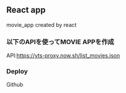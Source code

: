 ## React app

movie_app created by react

### 以下のAPIを使ってMOVIE APPを作成

API:https://yts-proxy.now.sh/list_movies.json



### Deploy

Github